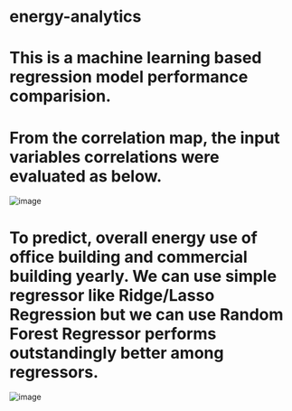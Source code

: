 # energy-analytics

# This is a machine learning based regression model performance comparision. 
# From the correlation map, the input variables correlations were evaluated as below.



![image](https://user-images.githubusercontent.com/87870404/157587388-953e1fe5-419a-4e88-848c-643daae4e7e5.png)



# To predict, overall energy use of office building and commercial building yearly. We can use simple regressor like Ridge/Lasso Regression but we can use Random Forest Regressor performs outstandingly better among regressors.

![image](https://user-images.githubusercontent.com/87870404/157588758-09c61c25-4f80-41a7-9296-a24b1f36c757.png)

